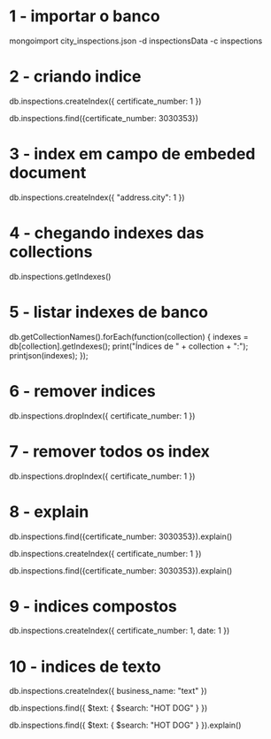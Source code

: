 # 1 - importar o banco

mongoimport city_inspections.json -d inspectionsData -c inspections

# 2 - criando indice

db.inspections.createIndex({ certificate_number: 1 })

db.inspections.find({certificate_number: 3030353})

# 3 - index em campo de embeded document

db.inspections.createIndex({ "address.city": 1 })

# 4 - chegando indexes das collections

db.inspections.getIndexes()

# 5 - listar indexes de banco

db.getCollectionNames().forEach(function(collection) {
   indexes = db[collection].getIndexes();
   print("Índices de " + collection + ":");
   printjson(indexes);
});

# 6 - remover indices

db.inspections.dropIndex({ certificate_number: 1 })

# 7 - remover todos os index

db.inspections.dropIndex({ certificate_number: 1 })

# 8 - explain

db.inspections.find({certificate_number: 3030353}).explain()

db.inspections.createIndex({ certificate_number: 1 })

db.inspections.find({certificate_number: 3030353}).explain()

# 9 - indices compostos

 db.inspections.createIndex({ certificate_number: 1, date: 1 })


# 10 - indices de texto

db.inspections.createIndex({ business_name: "text" })

db.inspections.find({ $text: { $search: "HOT DOG" } })

db.inspections.find({ $text: { $search: "HOT DOG" } }).explain()